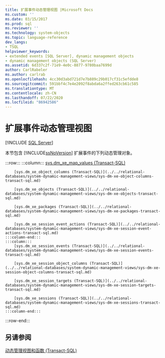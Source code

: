 ```yaml
---
title: 扩展事件动态管理视图 |Microsoft Docs
ms.custom: ''
ms.date: 03/15/2017
ms.prod: sql
ms.reviewer: ''
ms.technology: system-objects
ms.topic: language-reference
dev_langs:
- TSQL
helpviewer_keywords:
- extended events [SQL Server], dynamic management objects
- dynamic management objects (SQL Server)
ms.assetid: 6d337c2f-71e9-4e0c-8877-9780baa7699d
author: CarlRabeler
ms.author: carlrab
ms.openlocfilehash: 4cc30d3abd721d7e7b889c29b017cf31c5efdde8
ms.sourcegitcommit: 591bbf4c7e4e2092f8abda6a2ffed263cb61c585
ms.translationtype: MT
ms.contentlocale: zh-CN
ms.lasthandoff: 07/22/2020
ms.locfileid: "86942586"
---
```

# <a name="extended-events-dynamic-management-views"></a>扩展事件动态管理视图
[!INCLUDE [SQL Server](../../includes/applies-to-version/sqlserver.md)]

  本节包含 [!INCLUDE[ssNoVersion](../../includes/ssnoversion-md.md)] 扩展事件的下列动态管理对象。  

:::row:::
    :::column:::
        [sys.dm_xe_map_values (Transact-SQL)](../../relational-databases/system-dynamic-management-views/sys-dm-xe-map-values-transact-sql.md)

        [sys.dm_xe_object_columns (Transact-SQL)](../../relational-databases/system-dynamic-management-views/sys-dm-xe-object-columns-transact-sql.md)

        [sys.dm_xe_objects (Transact-SQL)](../../relational-databases/system-dynamic-management-views/sys-dm-xe-objects-transact-sql.md)

        [sys.dm_xe_packages (Transact-SQL)](../../relational-databases/system-dynamic-management-views/sys-dm-xe-packages-transact-sql.md)

        [sys.dm_xe_session_event_actions (Transact-SQL)](../../relational-databases/system-dynamic-management-views/sys-dm-xe-session-event-actions-transact-sql.md)
    :::column-end:::
    :::column:::
        [sys.dm_xe_session_events (Transact-SQL)](../../relational-databases/system-dynamic-management-views/sys-dm-xe-session-events-transact-sql.md)

        [sys.dm_xe_session_object_columns (Transact-SQL)](../../relational-databases/system-dynamic-management-views/sys-dm-xe-session-object-columns-transact-sql.md)

        [sys.dm_xe_session_targets (Transact-SQL)](../../relational-databases/system-dynamic-management-views/sys-dm-xe-session-targets-transact-sql.md)

        [sys.dm_xe_sessions (Transact-SQL)](../../relational-databases/system-dynamic-management-views/sys-dm-xe-sessions-transact-sql.md)
    :::column-end:::
:::row-end:::

## <a name="see-also"></a>另请参阅  
 [动态管理视图和函数 (Transact-SQL)](~/relational-databases/system-dynamic-management-views/system-dynamic-management-views.md)  
  
  
